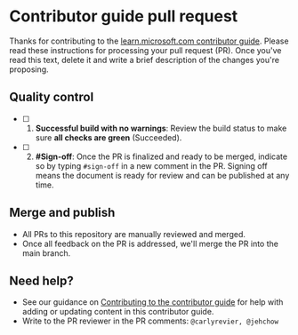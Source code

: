 # Contributor guide pull request

Thanks for contributing to the [learn.microsoft.com contributor guide](https://learn.microsoft.com/contribute/?branch=main). Please read these instructions for processing your pull request (PR). Once you've read this text, delete it and write a brief description of the changes you're proposing.

## Quality control

- [ ] 1. **Successful build with no warnings**: Review the build status to make sure **all checks are green** (Succeeded).

- [ ] 2. **#Sign-off**: Once the PR is finalized and ready to be merged, indicate so by typing `#sign-off` in a new comment in the PR. Signing off means the document is ready for review and can be published at any time.

## Merge and publish

- All PRs to this repository are manually reviewed and merged.
- Once all feedback on the PR is addressed, we'll merge the PR into the main branch.

## Need help?

- See our guidance on [Contributing to the contributor guide](/contribute/?branch=main) for help with adding or updating content in this contributor guide.
- Write to the PR reviewer in the PR comments: `@carlyrevier, @jehchow`
